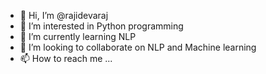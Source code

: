 - 👋 Hi, I’m @rajidevaraj
- 👀 I’m interested in Python programming
- 🌱 I’m currently learning NLP
- 💞️ I’m looking to collaborate on NLP and Machine learning
- 📫 How to reach me ...

<!---
rajidevaraj/rajidevaraj is a ✨ special ✨ repository because its `README.md` (this file) appears on your GitHub profile.
You can click the Preview link to take a look at your changes.
--->
